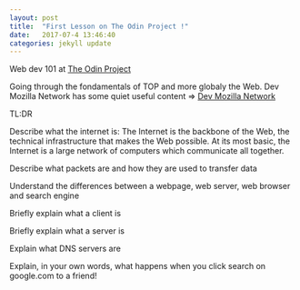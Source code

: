 ```yaml
---
layout: post
title:  "First Lesson on The Odin Project !"
date:   2017-07-4 13:46:40
categories: jekyll update
---
```

Web dev 101 at [The Odin Project](https://www.theodinproject.com/courses/web-development-101) 

Going through the fondamentals of TOP and more globaly the Web.
Dev Mozilla Network has some quiet useful content => [Dev Mozilla Network](https://developer.mozilla.org/en-US/docs/Learn/Common_questions)


TL:DR

Describe what the internet is: The Internet is the backbone of the Web, the technical infrastructure that makes the Web possible. At its most basic, the Internet is a large network of computers which communicate all together.

Describe what packets are and how they are used to transfer data

Understand the differences between a webpage, web server, web browser and search engine

Briefly explain what a client is

Briefly explain what a server is

Explain what DNS servers are

Explain, in your own words, what happens when you click search on google.com to a friend!


[jekyll]:      http://jekyllrb.com
[jekyll-gh]:   https://github.com/jekyll/jekyll
[jekyll-help]: https://github.com/jekyll/jekyll-help
